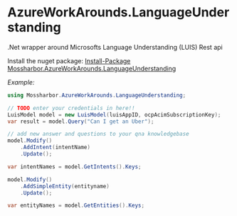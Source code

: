 # AzureWorkArounds.LanguageUnderstanding
.Net wrapper around Microsofts Language Understanding (LUIS) Rest api

Install the nuget package:  [Install-Package Mossharbor.AzureWorkArounds.LanguageUnderstanding](https://www.nuget.org/packages/Mossharbor.AzureWorkArounds.LanguageUnderstanding)

*Example:*
```cs
using Mossharbor.AzureWorkArounds.LanguageUnderstanding;

// TODO enter your credentials in here!!
LuisModel model = new LuisModel(luisAppID, ocpAcimSubscriptionKey);
var result = model.Query("Can I get an Uber");

// add new answer and questions to your qna knowledgebase
model.Modify()
	.AddIntent(intentName)
	.Update();

var intentNames = model.GetIntents().Keys;

model.Modify()
	.AddSimpleEntity(entityname)
	.Update();

var entityNames = model.GetEntities().Keys;
